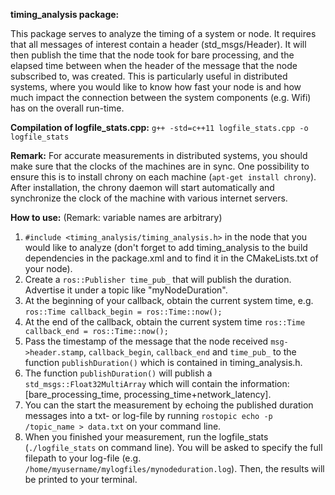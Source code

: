 **timing_analysis package:**

This package serves to analyze the timing of a system or node. It requires that all messages of interest contain a header (std_msgs/Header). It will then publish the time that the node took for bare processing, and the elapsed time between when the header of the message that the node subscribed to, was created. This is particularly useful in distributed systems, where you would like to know how fast your node is and how much impact the connection between the system components (e.g. Wifi) has on the overall run-time.

**Compilation of logfile_stats.cpp:** `g++ -std=c++11 logfile_stats.cpp -o logfile_stats`

**Remark:** For accurate measurements in distributed systems, you should make sure that the clocks of the machines are in sync. One possibility to ensure this is to install chrony on each machine (`apt-get install chrony`). After installation, the chrony daemon will start automatically and synchronize the clock of the machine with various internet servers.

**How to use:**
(Remark: variable names are arbitrary)


1. `#include <timing_analysis/timing_analysis.h>` in the node that you would like to analyze (don't forget to add timing_analysis to the build dependencies in the package.xml and to find it in the CMakeLists.txt of your node).
2. Create a `ros::Publisher time_pub_` that will publish the duration. Advertise it under a topic like "myNodeDuration".
3. At the beginning of your callback, obtain the current system time, e.g. `ros::Time callback_begin = ros::Time::now();`
4. At the end of the callback, obtain the current system time `ros::Time callback_end = ros::Time::now();`
5. Pass the timestamp of the message that the node received `msg->header.stamp`, `callback_begin`, `callback_end` and `time_pub_` to the function `publishDuration()` which is contained in timing_analysis.h.
6. The function `publishDuration()` will publish a `std_msgs::Float32MultiArray` which will contain the information:
[bare_processing_time, processing_time+network_latency].
7. You can the start the measurement by echoing the published duration messages into a txt- or log-file by running 
`rostopic echo -p /topic_name > data.txt` on your command line.
8. When you finished your measurement, run the logfile_stats (`./logfile_stats` on command line). You will be asked to specify the full filepath to your log-file (e.g. `/home/myusername/mylogfiles/mynodeduration.log`). Then, the results will be printed to your terminal.
